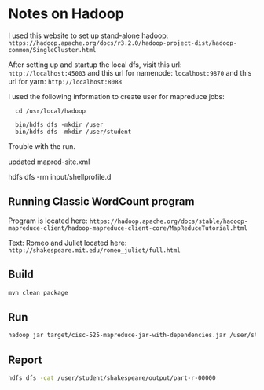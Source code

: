 # Notes on Hadoop
I used this website to set up stand-alone hadoop: 
`https://hadoop.apache.org/docs/r3.2.0/hadoop-project-dist/hadoop-common/SingleCluster.html`

After setting up and startup the local dfs, visit this url:
`http://localhost:45003` and this url for namenode: 
`localhost:9870` and this url for yarn: 
`http://localhost:8088` 

I used the following information to create user for mapreduce jobs:

```
  cd /usr/local/hadoop

  bin/hdfs dfs -mkdir /user
  bin/hdfs dfs -mkdir /user/student

```

Trouble with the run.

updated mapred-site.xml

hdfs dfs -rm input/shellprofile.d

## Running Classic WordCount program
Program is located here: `https://hadoop.apache.org/docs/stable/hadoop-mapreduce-client/hadoop-mapreduce-client-core/MapReduceTutorial.html`

Text: Romeo and Juliet located here: `http://shakespeare.mit.edu/romeo_juliet/full.html`

## Build

```bash
mvn clean package
```

## Run

```bash
hadoop jar target/cisc-525-mapreduce-jar-with-dependencies.jar /user/student/shakespeare /user/student/shakespeare/output
```

## Report

```bash
hdfs dfs -cat /user/student/shakespeare/output/part-r-00000
```
